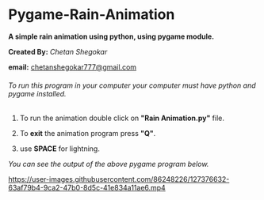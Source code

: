 # Pygame-Rain-Animation

**A simple rain animation using python, using pygame module.**

**Created By:**
*Chetan Shegokar*

**email:**
chetanshegokar777@gmail.com

###### To run this program in your computer your computer must have python and pygame installed.

1. To run the animation double click on **"Rain Animation.py"** file.

2. To **exit** the animation program press **"Q"**.

3. use **SPACE** for lightning.

*You can see the output of the above pygame program below.*

https://user-images.githubusercontent.com/86248226/127376632-63af79b4-9ca2-47b0-8d5c-41e834a11ae6.mp4


